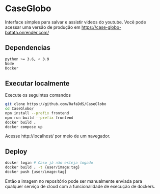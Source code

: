 # CaseGlobo
Interface simples para salvar e assistir videos do youtube. Você pode acessar uma versão de produção em https://case-globo-batata.onrender.com/ 

## Dependencias
```bash
python >= 3.6, < 3.9
Node
Docker
```
## Executar localmente
Execute os seguintes comandos
```bash
git clone https://github.com/RafaDdS/CaseGlobo
cd CaseGlobo/
npm install --prefix frontend
npm run build --prefix frontend
docker build .
docker compose up
```

Acesse http://localhost/ por meio de um navegador.

## Deploy
```bash
docker login # Caso já não esteja logado
docker build . -t {user/image:tag}
docker push {user/image:tag}
````

Então a imagem no repositório pode ser manualmente enviada para qualquer serviço de cloud com a funcionalidade de execução de dockers.